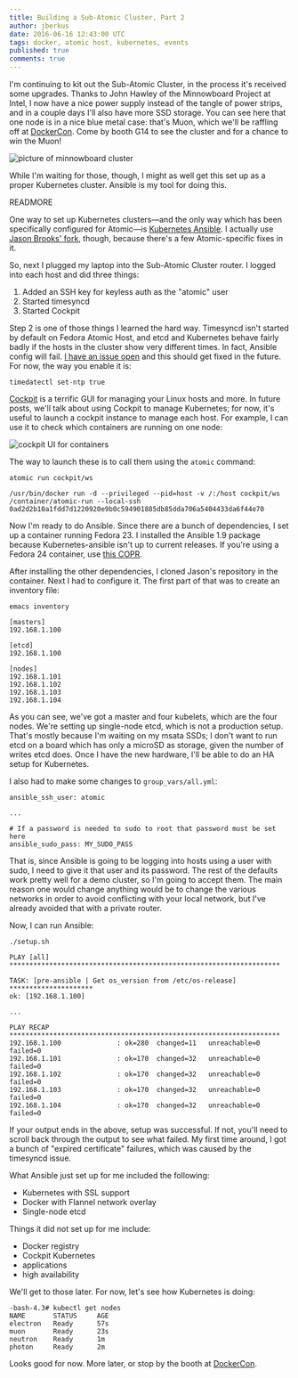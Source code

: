 ```yaml
---
title: Building a Sub-Atomic Cluster, Part 2
author: jberkus
date: 2016-06-16 12:43:00 UTC
tags: docker, atomic host, kubernetes, events
published: true
comments: true
---
```

I'm continuing to kit out the Sub-Atomic Cluster, in the process it's received some upgrades.  Thanks to John Hawley of the Minnowboard Project at Intel, I now have a nice power supply instead of the tangle of power strips, and in a couple days I'll also have more SSD storage.  You can see here that one node is in a nice blue metal case: that's Muon, which we'll be raffling off at [DockerCon](http://2016.dockercon.com/). Come by booth G14 to see the cluster and for a chance to win the Muon!

![picture of minnowboard cluster](https://photos.smugmug.com/Computers/ContanersContainersContainers/i-tpXMt68/0/M/IMG_20160615_181254-M.jpg)

While I'm waiting for those, though, I might as well get this set up as a proper Kubernetes cluster.  Ansible is my tool for doing this.

READMORE

One way to set up Kubernetes clusters&mdash;and the only way which has been specifically configured for Atomic&mdash;is [Kubernetes Ansible](https://github.com/kubernetes/contrib/tree/master/ansible).  I actually use [Jason Brooks' fork](https://github.com/jasonbrooks/contrib/tree/atomic/ansible), though, because there's a few Atomic-specific fixes in it.  

So, next I plugged my laptop into the Sub-Atomic Cluster router.  I logged into each host and did three things:

1. Added an SSH key for keyless auth as the "atomic" user
2. Started timesyncd
3. Started Cockpit

Step 2 is one of those things I learned the hard way.  Timesyncd isn't started by default on Fedora Atomic Host, and etcd and Kubernetes behave fairly badly if the hosts in the cluster show very different times.  In fact, Ansible config will fail.  [I have an issue open](https://fedorahosted.org/cloud/ticket/161) and this should get fixed in the future.  For now, the way you enable it is:

```
timedatectl set-ntp true
```

[Cockpit](http://cockpit-project.org/) is a terrific GUI for managing your Linux hosts and more.  In future posts, we'll talk about using Cockpit to manage Kubernetes; for now, it's useful to launch a cockpit instance to manage each host.  For example, I can use it to check which containers are running on one node:

![cockpit UI for containers](subatomic_host_cockpit_1.png)

The way to launch these is to call them using the `atomic` command:

```
atomic run cockpit/ws

/usr/bin/docker run -d --privileged --pid=host -v /:/host cockpit/ws /container/atomic-run --local-ssh
0ad2d2b10a1fdd7d1220920e9b0c594901885db85dda706a5404433da6f44e70
```

Now I'm ready to do Ansible.  Since there are a bunch of dependencies, I set up a container running Fedora 23.  I installed the Ansible 1.9 package because Kubernetes-ansible isn't up to current releases.  If you're using a Fedora 24 container, use [this COPR](https://copr.fedorainfracloud.org/coprs/jasonbrooks/ansible1.9.4/).  

After installing the other dependencies, I cloned Jason's repository in the container.  Next I had to configure it.  The first part of that was to create an inventory file:

```
emacs inventory

[masters]
192.168.1.100

[etcd]
192.168.1.100

[nodes]
192.168.1.101
192.168.1.102
192.168.1.103
192.168.1.104
```

As you can see, we've got a master and four kubelets, which are the four nodes.  We're setting up single-node etcd, which is not a production setup.  That's mostly because I'm waiting on my msata SSDs; I don't want to run etcd on a board which has only a microSD as storage, given the number of writes etcd does.  Once I have the new hardware, I'll be able to do an HA setup for Kubernetes.

I also had to make some changes to `group_vars/all.yml`:

```
ansible_ssh_user: atomic

...

# If a password is needed to sudo to root that password must be set here
ansible_sudo_pass: MY_SUDO_PASS
```

That is, since Ansible is going to be logging into hosts using a user with sudo, I need to give it that user and its password.  The rest of the defaults work pretty well for a demo cluster, so I'm going to accept them.  The main reason one would change anything would be to change the various networks in order to avoid conflicting with your local network, but I've already avoided that with a private router.

Now, I can run Ansible:

```
./setup.sh

PLAY [all] ********************************************************************

TASK: [pre-ansible | Get os_version from /etc/os-release] *********************
ok: [192.168.1.100]

...

PLAY RECAP ********************************************************************
192.168.1.100              : ok=280  changed=11   unreachable=0    failed=0   
192.168.1.101              : ok=170  changed=32   unreachable=0    failed=0   
192.168.1.102              : ok=170  changed=32   unreachable=0    failed=0   
192.168.1.103              : ok=170  changed=32   unreachable=0    failed=0   
192.168.1.104              : ok=170  changed=32   unreachable=0    failed=0   
```

If your output ends in the above, setup was successful.  If not, you'll need to scroll back through the output to see what failed.  My first time around, I got a bunch of "expired certificate" failures, which was caused by the timesyncd issue.

What Ansible just set up for me included the following:

* Kubernetes with SSL support
* Docker with Flannel network overlay
* Single-node etcd

Things it did not set up for me include:

* Docker registry
* Cockpit Kubernetes
* applications
* high availability

We'll get to those later.  For now, let's see how Kubernetes is doing:

```
-bash-4.3# kubectl get nodes
NAME       STATUS     AGE
electron   Ready      57s
muon       Ready      23s
neutron    Ready      1m
photon     Ready      2m
```

Looks good for now.  More later, or stop by the booth at [DockerCon](http://2016.dockercon.com/).
